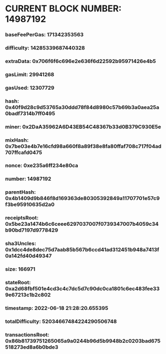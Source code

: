 # CURRENT BLOCK NUMBER: 14987192

### baseFeePerGas: 171342353563
### difficulty: 14285339687440328
### extraData: 0x706f6f6c696e2e636f6d22592b95971426e4b5
### gasLimit: 29941268
### gasUsed: 12307729
### hash: 0x40f9d28c9d53765a30ddd78f84d8980c57b69b3a0aea25a0badf7314b7ff0495
### miner: 0x2DaA35962A6D43EB54C48367b33d0B379C930E5e
### mixHash: 0x7be03e4b7e16cfd98a660f8a89f38e8fa80ffaf708c717f04ad707ffcafd0475
### nonce: 0xe235a6ff234e80ca
### number: 14987192
### parentHash: 0x4b1409d9b846f8d169363de80305392849a11707701e57c9f3be95910635d2a0
### receiptsRoot: 0x5be23a1474b6c6ceee6297037007f0739347007b4059c34b90bd7197d9778429
### sha3Uncles: 0x1dcc4de8dec75d7aab85b567b6ccd41ad312451b948a7413f0a142fd40d49347
### size: 166971
### stateRoot: 0xa2d68fbf501e4cd3c4c7dc5d7c90dc0ca1801c6ec483fee339e67213c1b2c802
### timestamp: 2022-06-18 21:28:20.655395
### totalDifficulty: 52034667484224290506748
### transactionsRoot: 0x86b81739751265065a9a0244b96d5b9948b2c0203bad675518273ed8a6b0bde3
